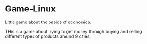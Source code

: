 # Game-Linux
Little game about the basics of economics.


THis is a game about trying to get money through buying and selling different types of products around 9 cities,

